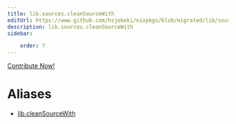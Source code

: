 ```yaml
---
title: lib.sources.cleanSourceWith
editUrl: https://www.github.com/hsjobeki/nixpkgs/blob/migrated/lib/sources.nix#L76C5
description: lib.sources.cleanSourceWith
sidebar:

    order: 7
---
```


<a href="https://www.github.com/hsjobeki/nixpkgs/blob/migrated/lib/sources.nix#L76C5">Contribute Now!</a>


# Aliases

- [lib.cleanSourceWith](/nix-doc-comments/reference/lib/lib-cleansourcewith)


